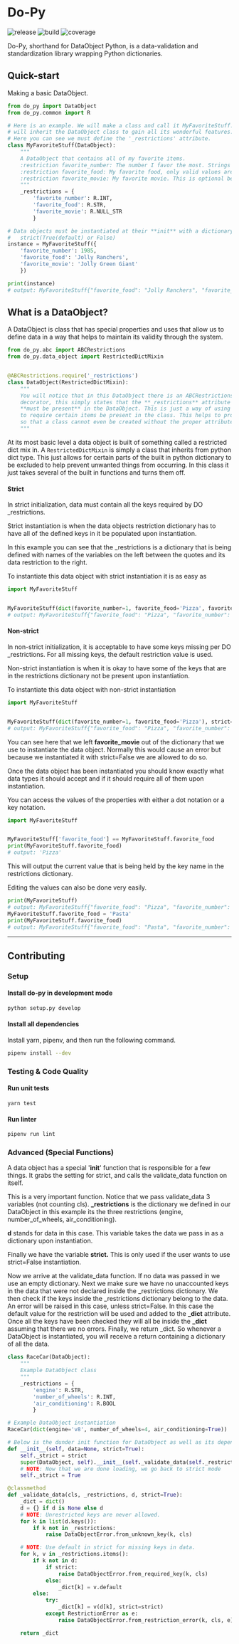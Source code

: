 # Do-Py
![release](https://img.shields.io/github/package-json/v/do-py-together/do-py?label=release&logo=release&style=flat-square)
![build](https://img.shields.io/github/workflow/status/do-py-together/do-py/test?style=flat-square)
![coverage](https://img.shields.io/codecov/c/github/do-py-together/do-py?style=flat-square)

Do-Py, shorthand for DataObject Python, is a data-validation and 
standardization library wrapping Python dictionaries.

## Quick-start

Making a basic DataObject.

```python
from do_py import DataObject
from do_py.common import R

# Here is an example. We will make a class and call it MyFavoriteStuff. We 
# will inherit the DataObject class to gain all its wonderful features. 
# Here you can see we must define the '_restrictions' attribute.
class MyFavoriteStuff(DataObject):
    """
    A DataObject that contains all of my favorite items.
    :restriction favorite_number: The number I favor the most. Strings not allowed.
    :restriction favorite_food: My favorite food, only valid values are strings!
    :restriction favorite_movie: My favorite movie. This is optional because a `None` IS allowed!
    """
    _restrictions = {
        'favorite_number': R.INT,
        'favorite_food': R.STR,
        'favorite_movie': R.NULL_STR
        }

# Data objects must be instantiated at their **init** with a dictionary and 
#   strict(True(default) or False)
instance = MyFavoriteStuff({
    'favorite_number': 1985,
    'favorite_food': 'Jolly Ranchers',
    'favorite_movie': 'Jolly Green Giant'
    })

print(instance)
# output: MyFavoriteStuff{"favorite_food": "Jolly Ranchers", "favorite_number": 1985, "favorite_movie": "Jolly Green Giant"}
```


## What is a DataObject?

A DataObject is class that has special properties and uses that allow us 
to define data in a way that helps to maintain its validity through the system.

```python
from do_py.abc import ABCRestrictions
from do_py.data_object import RestrictedDictMixin


@ABCRestrictions.require('_restrictions')
class DataObject(RestrictedDictMixin):
    """
    You will notice that in this DataObject there is an ABCRestrictions 
    decorator, this simply states that the **_restrictions** attribute 
    **must be present** in the DataObject. This is just a way of using a decorator 
    to require certain items be present in the class. This helps to promote strictness 
    so that a class cannot even be created without the proper attributes.
    """
```


At its most basic level a data object is built of something called a restricted dict mix in. 
A `RestrictedDictMixin` is simply a class that inherits from python dict type. This just 
allows for certain parts of the built in python dictionary to be excluded to help prevent 
unwanted things from occurring. In this class it just takes several of the built in 
functions and turns them off.


#### Strict

In strict initialization, data must contain all the keys required by DO _restrictions.

Strict instantiation is when the data objects restriction dictionary has 
to have all of the defined keys in it be populated upon instantiation.

In this example you can see that the _restrictions is a dictionary that is 
being defined with names of the variables on the left between the quotes and 
its data restriction to the right.

To instantiate this data object with strict instantiation it is as easy as

```python
import MyFavoriteStuff


MyFavoriteStuff(dict(favorite_number=1, favorite_food='Pizza', favorite_movie='The third Star Wars'), strict=True)
# output: MyFavoriteStuff{"favorite_food": "Pizza", "favorite_number": 1, "favorite_movie": "The third Star Wars"}
```

#### Non-strict

In non-strict initialization, it is acceptable to have some keys missing 
per DO _restrictions. For all missing keys, the default restriction value is used.

Non-strict instantiation is when it is okay to have some of the keys that 
are in the restrictions dictionary not be present upon instantiation.

To instantiate this data object with non-strict instantiation

```python
import MyFavoriteStuff


MyFavoriteStuff(dict(favorite_number=1, favorite_food='Pizza'), strict=False)
# output: MyFavoriteStuff{"favorite_food": "Pizza", "favorite_number": 1, "favorite_movie": null}
```

You can see here that we left **favorite_movie** out of the dictionary that 
we use to instantiate the data object. Normally this would cause an error but 
because we instantiated it with strict=False we are allowed to do so.

Once the data object has been instantiated you should know exactly what data 
types it should accept and if it should require all of them upon instantiation.

You can access the values of the properties with either a dot notation or a 
key notation.

```python
import MyFavoriteStuff


MyFavoriteStuff['favorite_food'] == MyFavoriteStuff.favorite_food
print(MyFavoriteStuff.favorite_food)
# output: 'Pizza'
```

This will output the current value that is being held by the key name in the 
restrictions dictionary.

Editing the values can also be done very easily.

```python
print(MyFavoriteStuff)
# output: MyFavoriteStuff{"favorite_food": "Pizza", "favorite_number": 1, "favorite_movie": 'The Third Star Wars'}
MyFavoriteStuff.favorite_food = 'Pasta'
print(MyFavoriteStuff.favorite_food)
# output: MyFavoriteStuff{"favorite_food": "Pasta", "favorite_number": 1, "favorite_movie": 'The Third Star Wars'}
```

--------------

## Contributing
### Setup

#### Install do-py in development mode
```bash
python setup.py develop
```

#### Install all dependencies
Install yarn, pipenv, and then run the following command.
```bash
pipenv install --dev
```

### Testing & Code Quality

####  Run unit tests
```
yarn test 
```

#### Run linter
```bash
pipenv run lint
```

### Advanced (Special Functions)

A data object has a special '****init****' function that is responsible for a 
few things. It grabs the setting for strict, and calls the validate_data function 
on itself.

This is a very important function. Notice that we pass validate_data 3 variables 
(not counting cls). **_restrictions** is the dictionary we defined in our DataObject 
in this example its the three restrictions (engine, number_of_wheels, air_conditioning).

**d** stands for data in this case. This variable takes the data we pass in as a 
dictionary upon instantiation.

Finally we have the variable **strict.** This is only used if the user wants to 
use strict=False instantiation.

Now we arrive at the validate_data function. If no data was passed in we use an 
empty dictionary. Next we make sure we have no unaccounted keys in the data that 
were not declared inside the _restrictions dictionary. We then check if the keys 
inside the _restrictions dictionary belong to the data. An error will be raised in 
this case, unless strict=False. In this case the default value for the restriction 
will be used and added to the **_dict** attribute. Once all the keys have been 
checked they will all be inside the **_dict** assuming that there we no errors. 
Finally, we return _dict. So whenever a DataObject is instantiated, you will receive 
a return containing a dictionary of all the data.

```python
class RaceCar(DataObject):
    """
    Example DataObject class
    """
    _restrictions = {
        'engine': R.STR,
        'number_of_wheels': R.INT,
        'air_conditioning': R.BOOL
        }

# Example DataObject instantiation
RaceCar(dict(engine='v8', number_of_wheels=4, air_conditioning=True))

# Below is the dunder init function for DataObject as well as its dependent validate data
def __init__(self, data=None, strict=True):
    self._strict = strict
    super(DataObject, self).__init__(self._validate_data(self._restrictions, data, strict=strict))
    # NOTE: Now that we are done loading, we go back to strict mode
    self._strict = True

@classmethod
def _validate_data(cls, _restrictions, d, strict=True):
    _dict = dict()
    d = {} if d is None else d
    # NOTE: Unrestricted keys are never allowed.
    for k in list(d.keys()):
        if k not in _restrictions:
            raise DataObjectError.from_unknown_key(k, cls)

    # NOTE: Use default in strict for missing keys in data.
    for k, v in _restrictions.items():
        if k not in d:
            if strict:
                raise DataObjectError.from_required_key(k, cls)
            else:
                _dict[k] = v.default
        else:
            try:
                _dict[k] = v(d[k], strict=strict)
            except RestrictionError as e:
                raise DataObjectError.from_restriction_error(k, cls, e)

    return _dict
```
